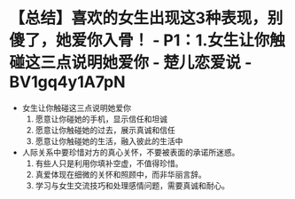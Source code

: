 # 【总结】喜欢的女生出现这3种表现，别傻了，她爱你入骨！ - P1：1.女生让你触碰这三点说明她爱你 - 楚儿恋爱说 - BV1gq4y1A7pN

-   女生让你触碰这三点说明她爱你
    1.  愿意让你碰她的手机，显示信任和坦诚
    2.  愿意让你触碰她的过去，展示真诚和信任
    3.  愿意让你触碰她的生活，融入彼此的生活中
-   人际关系中要珍惜对方的真心关怀，不要被表面的承诺所迷惑。
    1.  有些人只是利用你填补空虚，不值得珍惜。
    2.  真爱体现在细微的关怀和照顾中，而非华丽言辞。
    3.  学习与女生交流技巧和处理感情问题，需要真诚和耐心。